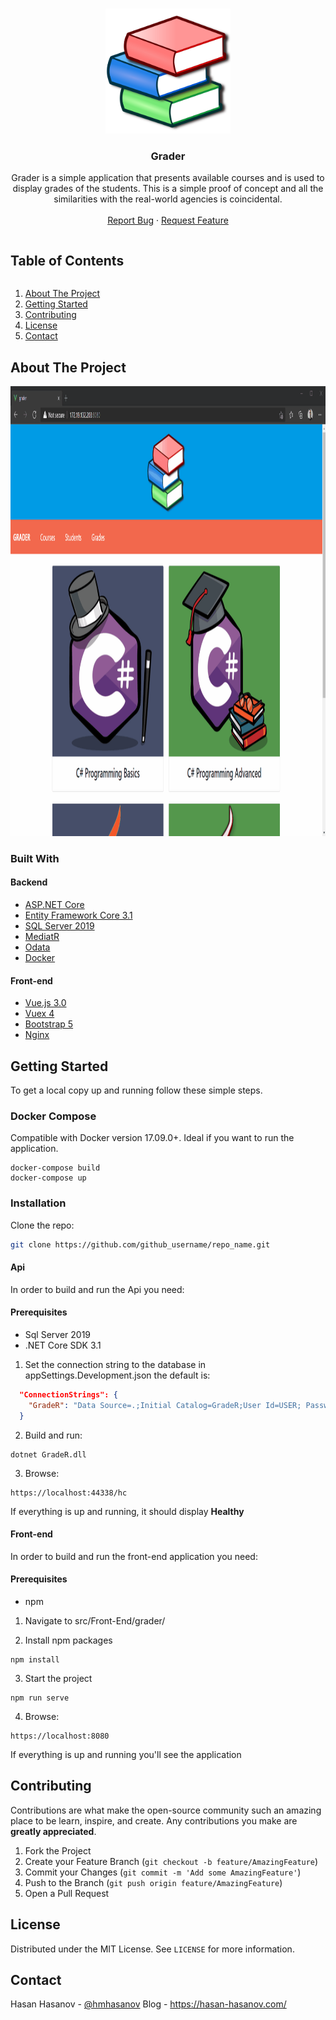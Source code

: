 <!-- PROJECT LOGO -->
<br />
<p align="center">
  <a href="https://github.com/github_username/repo_name">
    <img src="assets/header-icon.svg" alt="Logo" width="200" height="200">
  </a>

  <h3 align="center">Grader</h3>

  <p align="center">
    Grader is a simple application that presents available courses and is used to display grades of the students.
    This is a simple proof of concept and all the similarities with the real-world agencies is coincidental.
    <br />
    <br />
    <a href="https://github.com/hasan-hasanov/GradeR/issues">Report Bug</a>
    ·
    <a href="https://github.com/hasan-hasanov/GradeR/issues">Request Feature</a>
  </p>
</p>



<!-- TABLE OF CONTENTS -->
  <summary><h2 style="display: inline-block">Table of Contents</h2></summary>
  <ol>
    <li><a href="#about-the-project">About The Project</a></li>
    <li><a href="#getting-started">Getting Started</a></li>
    <li><a href="#contributing">Contributing</a></li>
    <li><a href="#license">License</a></li>
    <li><a href="#contact">Contact</a></li>
  </ol>

<!-- ABOUT THE PROJECT -->
## About The Project

<img src="assets/demo.gif" alt="demo" width="1080" height="720">

### Built With

#### Backend
* [ASP.NET Core](https://docs.microsoft.com/en-us/aspnet/core/whats-new/?view=aspnetcore-3.1)
* [Entity Framework Core 3.1](https://docs.microsoft.com/en-us/ef/core/)
* [SQL Server 2019](https://www.microsoft.com/en-us/sql-server/sql-server-2019)
* [MediatR](https://github.com/jbogard/MediatR)
* [Odata](https://www.odata.org/)
* [Docker](https://www.docker.com/)

#### Front-end
* [Vue.js 3.0](https://v3.vuejs.org/)
* [Vuex 4](https://vuex.vuejs.org/)
* [Bootstrap 5](https://getbootstrap.com/)
* [Nginx](https://www.nginx.com/)

<!-- GETTING STARTED -->
## Getting Started

To get a local copy up and running follow these simple steps.

### Docker Compose

Compatible with Docker version 17.09.0+. Ideal if you want to run the application.

```
docker-compose build
docker-compose up
```

### Installation

Clone the repo:
   ```sh
   git clone https://github.com/github_username/repo_name.git
   ```
   
#### Api

In order to build and run the Api you need:

#### Prerequisites

* Sql Server 2019
* .NET Core SDK 3.1

1. Set the connection string to the database in appSettings.Development.json the default is:

```json
  "ConnectionStrings": {
    "GradeR": "Data Source=.;Initial Catalog=GradeR;User Id=USER; Password=PASSWORD"
  }
```

2. Build and run:

```
dotnet GradeR.dll
```

3. Browse:

```
https://localhost:44338/hc
```
If everything is up and running, it should display **Healthy**

#### Front-end

In order to build and run the front-end application you need:

#### Prerequisites

* npm

1. Navigate to src/Front-End/grader/

2. Install npm packages

```
npm install
```

3. Start the project

```
npm run serve
```

4. Browse:

```
https://localhost:8080
```
If everything is up and running you'll see the application

<!-- CONTRIBUTING -->
## Contributing

Contributions are what make the open-source community such an amazing place to be learn, inspire, and create. Any contributions you make are **greatly appreciated**.

1. Fork the Project
2. Create your Feature Branch (`git checkout -b feature/AmazingFeature`)
3. Commit your Changes (`git commit -m 'Add some AmazingFeature'`)
4. Push to the Branch (`git push origin feature/AmazingFeature`)
5. Open a Pull Request



<!-- LICENSE -->
## License

Distributed under the MIT License. See `LICENSE` for more information.



<!-- CONTACT -->
## Contact

Hasan Hasanov - [@hmhasanov](https://twitter.com/hmhasanov)
Blog - https://hasan-hasanov.com/
